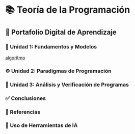 # 📚 Teoría de la Programación
## 🧠 Portafolio Digital de Aprendizaje



### 🚀 Unidad 1: Fundamentos y Modelos

[algoritmo](unidad1.md)

### ⚙️ Unidad 2: Paradigmas de Programación


### 🧪 Unidad 3: Análisis y Verificación de Programas


### ✅ Conclusiones


### 📄 Referencias


### 🤖 Uso de Herramientas de IA
